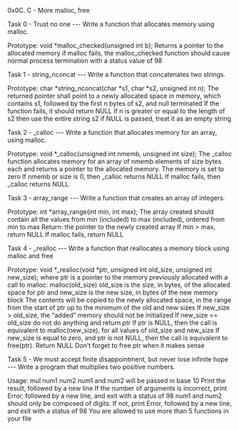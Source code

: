 0x0C. C - More malloc, free



Task 0 - Trust no one --- Write a function that allocates memory using malloc.



Prototype: void *malloc_checked(unsigned int b); Returns a pointer to the allocated memory if malloc fails, the malloc_checked function should cause normal process termination with a status value of 98



Task 1 - string_nconcat --- Write a function that concatenates two strings.



Prototype: char *string_nconcat(char *s1, char *s2, unsigned int n); The returned pointer shall point to a newly allocated space in memory, which contains s1, followed by the first n bytes of s2, and null terminated If the function fails, it should return NULL If n is greater or equal to the length of s2 then use the entire string s2 if NULL is passed, treat it as an empty string



Task 2 - _calloc --- Write a function that allocates memory for an array, using malloc.



Prototype: void *_calloc(unsigned int nmemb, unsigned int size); The _calloc function allocates memory for an array of nmemb elements of size bytes each and returns a pointer to the allocated memory. The memory is set to zero If nmemb or size is 0, then _calloc returns NULL If malloc fails, then _calloc returns NULL



Task 3 - array_range --- Write a function that creates an array of integers.



Prototype: int *array_range(int min, int max); The array created should contain all the values from min (included) to max (included), ordered from min to max Return: the pointer to the newly created array If min > max, return NULL If malloc fails, return NULL



Task 4 - _realloc --- Write a function that reallocates a memory block using malloc and free



Prototype: void *_realloc(void *ptr, unsigned int old_size, unsigned int new_size); where ptr is a pointer to the memory previously allocated with a call to malloc: malloc(old_size) old_size is the size, in bytes, of the allocated space for ptr and new_size is the new size, in bytes of the new memory block The contents will be copied to the newly allocated space, in the range from the start of ptr up to the minimum of the old and new sizes If new_size > old_size, the “added” memory should not be initialized If new_size == old_size do not do anything and return ptr If ptr is NULL, then the call is equivalent to malloc(new_size), for all values of old_size and new_size If new_size is equal to zero, and ptr is not NULL, then the call is equivalent to free(ptr). Return NULL Don’t forget to free ptr when it makes sense



Task 5 - We must accept finite disappointment, but never lose infinite hope --- Write a program that multiplies two positive numbers.



Usage: mul num1 num2 num1 and num2 will be passed in base 10 Print the result, followed by a new line If the number of arguments is incorrect, print Error, followed by a new line, and exit with a status of 98 num1 and num2 should only be composed of digits. If not, print Error, followed by a new line, and exit with a status of 98 You are allowed to use more than 5 functions in your file
